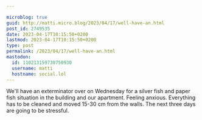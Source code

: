 ```yaml
---

microblog: true
guid: http://matti.micro.blog/2023/04/17/well-have-an.html
post_id: 2749535
date: 2023-04-17T10:15:50+0200
lastmod: 2023-04-17T10:15:50+0200
type: post
permalink: /2023/04/17/well-have-an.html
mastodon:
  id: 110213159730750930
  username: matti
  hostname: social.lol
---
```

We'll have an exterminator over on Wednesday for a silver fish and paper fish situation in the building and our apartment. Feeling anxious. Everything has to be cleaned and moved 15-30 cm from the walls. The next three days are going to be stressful.
